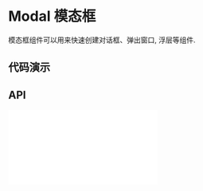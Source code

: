 # Modal 模态框

模态框组件可以用来快速创建对话框、弹出窗口, 浮层等组件.

## 代码演示

<code src="../../packages/wonder-ui/src/Modal/demo/demo1.tsx"></code>

## API

<embed src="../../packages/wonder-ui/src/Modal/index.md"></embed>

